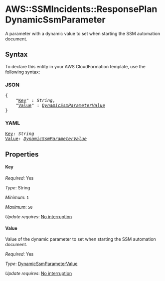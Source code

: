# AWS::SSMIncidents::ResponsePlan DynamicSsmParameter

A parameter with a dynamic value to set when starting the SSM automation document.

## Syntax

To declare this entity in your AWS CloudFormation template, use the following syntax:

### JSON

<pre>
{
    "<a href="#key" title="Key">Key</a>" : <i>String</i>,
    "<a href="#value" title="Value">Value</a>" : <i><a href="dynamicssmparametervalue.md">DynamicSsmParameterValue</a></i>
}
</pre>

### YAML

<pre>
<a href="#key" title="Key">Key</a>: <i>String</i>
<a href="#value" title="Value">Value</a>: <i><a href="dynamicssmparametervalue.md">DynamicSsmParameterValue</a></i>
</pre>

## Properties

#### Key

_Required_: Yes

_Type_: String

_Minimum_: <code>1</code>

_Maximum_: <code>50</code>

_Update requires_: [No interruption](https://docs.aws.amazon.com/AWSCloudFormation/latest/UserGuide/using-cfn-updating-stacks-update-behaviors.html#update-no-interrupt)

#### Value

Value of the dynamic parameter to set when starting the SSM automation document.

_Required_: Yes

_Type_: <a href="dynamicssmparametervalue.md">DynamicSsmParameterValue</a>

_Update requires_: [No interruption](https://docs.aws.amazon.com/AWSCloudFormation/latest/UserGuide/using-cfn-updating-stacks-update-behaviors.html#update-no-interrupt)
